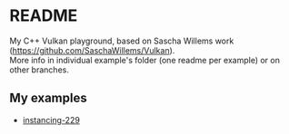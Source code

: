 # README

My C++ Vulkan playground, based on Sascha Willems work (https://github.com/SaschaWillems/Vulkan).
<br>
More info in individual example's folder (one readme per example) or on other branches.

## My examples
* [instancing-229](src/instancing-229)

